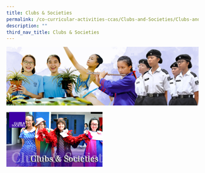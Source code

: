 ```yaml
---
title: Clubs & Societies
permalink: /co-curricular-activities-ccas/Clubs-and-Societies/Clubs-and-Societies/
description: ""
third_nav_title: Clubs & Societies
---
```

![](/images/01%20Banner%20Photos/05%20subpage%20cca.jpg)

<img src="/images/CS_Header.jpg" style="width:50%">